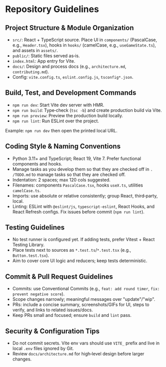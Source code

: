 # Repository Guidelines

## Project Structure & Module Organization
- `src/`: React + TypeScript source. Place UI in `components/` (PascalCase, e.g., `Header.tsx`), hooks in `hooks/` (camelCase, e.g., `useGameState.ts`), and assets in `assets/`.
- `public/`: Static files served as‑is.
- `index.html`: App entry for Vite.
- `docs/`: Design and process docs (e.g., `architecture.md`, `contributing.md`).
- Config: `vite.config.ts`, `eslint.config.js`, `tsconfig*.json`.

## Build, Test, and Development Commands
- `npm run dev`: Start Vite dev server with HMR.
- `npm run build`: Type‑check (`tsc -b`) and create production build via Vite.
- `npm run preview`: Preview the production build locally.
- `npm run lint`: Run ESLint over the project.

Example: `npm run dev` then open the printed local URL.

## Coding Style & Naming Conventions
- Python 3.11+ and TypeScript; React 19, Vite 7. Prefer functional components and hooks.
- Manage tasks as you develop them so that they are checked off in `. /TODO.md` to manage tasks so that they are checked off.
- Indentation: 2 spaces; max 120 cols suggested.
- Filenames: components `PascalCase.tsx`, hooks `useX.ts`, utilities `camelCase.ts`.
- Imports: use absolute or relative consistently; group React, third‑party, local.
- Linting: ESLint with `@eslint/js`, `typescript-eslint`, React Hooks, and React Refresh configs. Fix issues before commit (`npm run lint`).

## Testing Guidelines
- No test runner is configured yet. If adding tests, prefer Vitest + React Testing Library.
- Place tests next to sources as `*.test.ts`/`*.test.tsx` (e.g., `Button.test.tsx`).
- Aim to cover core UI logic and reducers; keep tests deterministic.

## Commit & Pull Request Guidelines
- Commits: use Conventional Commits (e.g., `feat: add round timer`, `fix: prevent negative score`).
- Scope changes narrowly; meaningful messages over "update"/"wip".
- PRs: include a concise summary, screenshots/GIFs for UI, steps to verify, and links to related issues/docs.
- Keep PRs small and focused; ensure `build` and `lint` pass.

## Security & Configuration Tips
- Do not commit secrets. Vite env vars should use `VITE_` prefix and live in local `.env` files ignored by Git.
- Review `docs/architecture.md` for high‑level design before larger changes.

